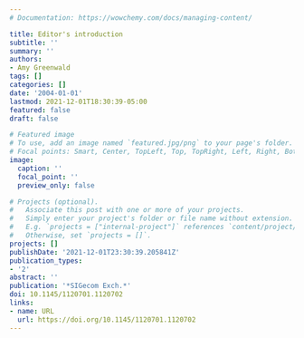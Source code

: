 ```yaml
---
# Documentation: https://wowchemy.com/docs/managing-content/

title: Editor's introduction
subtitle: ''
summary: ''
authors:
- Amy Greenwald
tags: []
categories: []
date: '2004-01-01'
lastmod: 2021-12-01T18:30:39-05:00
featured: false
draft: false

# Featured image
# To use, add an image named `featured.jpg/png` to your page's folder.
# Focal points: Smart, Center, TopLeft, Top, TopRight, Left, Right, BottomLeft, Bottom, BottomRight.
image:
  caption: ''
  focal_point: ''
  preview_only: false

# Projects (optional).
#   Associate this post with one or more of your projects.
#   Simply enter your project's folder or file name without extension.
#   E.g. `projects = ["internal-project"]` references `content/project/deep-learning/index.md`.
#   Otherwise, set `projects = []`.
projects: []
publishDate: '2021-12-01T23:30:39.205841Z'
publication_types:
- '2'
abstract: ''
publication: '*SIGecom Exch.*'
doi: 10.1145/1120701.1120702
links:
- name: URL
  url: https://doi.org/10.1145/1120701.1120702
---
```

